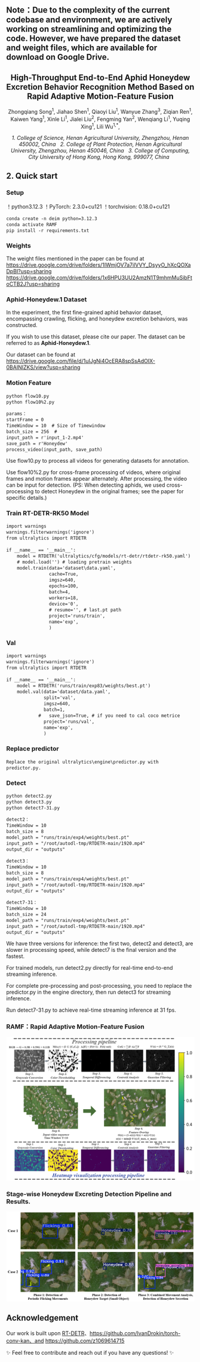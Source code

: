 ## Note：Due to the complexity of the current codebase and environment, we are actively working on streamlining and optimizing the code. However, we have prepared the dataset and weight files, which are available for download on Google Drive.

<h2 align="center">
  High-Throughput End-to-End Aphid Honeydew Excretion Behavior Recognition Method Based on Rapid Adaptive Motion-Feature Fusion
</h2>

<div align="center">
  Zhongqiang Song<sup>1</sup>,
  Jiahao Shen<sup>1</sup>, 
  Qiaoyi Liu<sup>1</sup>, 
  Wanyue Zhang<sup>3</sup>, 
  Ziqian Ren<sup>1</sup>, 
  Kaiwen Yang<sup>1</sup>, 
  Xinle Li<sup>1</sup>, 
  Jialei Liu<sup>2</sup>, 
  Fengming Yan<sup>2</sup>, 
  Wenqiang Li<sup>1</sup>, 
  Yuqing Xing<sup>1</sup>, 
  Lili Wu<sup>1,*</sup>, 
</div>

<p align="center">
<i>
1. College of Science, Henan Agricultural University, Zhengzhou, Henan 450002, China &nbsp; 2. College of Plant Protection, Henan Agricultural University, Zhengzhou, Henan 450046, China &nbsp; 3. College of Computing, City University of Hong Kong, Hong Kong, 999077, China &nbsp;
</i>
</p>


## 2. Quick start

### Setup
！python3.12.3
！PyTorch: 2.3.0+cu121
！torchvision: 0.18.0+cu121

```shell
conda create -n deim python=3.12.3
conda activate RAMF
pip install -r requirements.txt
```

### Weights
The weight files mentioned in the paper can be found at https://drive.google.com/drive/folders/1IWmjOV7a7ilVVY_DsyyO_hXcQOXaDpBI?usp=sharing
https://drive.google.com/drive/folders/1x6HPU3UU2AmzN1T9mhmMuSibFtoCTB2J?usp=sharing

### Aphid-Honeydew.1 Dataset
In the experiment, the first fine-grained aphid behavior dataset, encompassing crawling, flicking, and honeydew excretion behaviors, was constructed.

If you wish to use this dataset, please cite our paper. The dataset can be referred to as **Aphid-Honeydew.1**.

Our dataset can be found at https://drive.google.com/file/d/1uIJgNi4OcERA8spSsAdOIX-0BAINIZKS/view?usp=sharing

### Motion Feature
```shell
python flow10.py
python flow10%2.py
```
```shell
params：
startFrame = 0
TimeWindow = 10  # Size of Timewindow
batch_size = 256  # 
input_path = r'input_1-2.mp4' 
save_path = r'Honeydew'
process_video(input_path, save_path)
```
Use flow10.py to process all videos for generating datasets for annotation.

Use flow10%2.py for cross-frame processing of videos, where original frames and motion frames appear alternately. After processing, the video can be input for detection. (PS: When detecting aphids, we used cross-processing to detect Honeydew in the original frames; see the paper for specific details.)

### Train RT-DETR-RK50 Model
```shell
import warnings
warnings.filterwarnings('ignore')
from ultralytics import RTDETR

if __name__ == '__main__':
    model = RTDETR('ultralytics/cfg/models/rt-detr/rtdetr-rk50.yaml')
    # model.load('') # loading pretrain weights
    model.train(data='dataset\data.yaml',
                cache=True,
                imgsz=640,
                epochs=100,
                batch=4,
                workers=18,
                device='0',
                # resume='', # last.pt path
                project='runs/train',
                name='exp',
                )
```

### Val
```shell
import warnings
warnings.filterwarnings('ignore')
from ultralytics import RTDETR

if __name__ == '__main__':
    model = RTDETR('runs/train/exp83/weights/best.pt')
    model.val(data='dataset/data.yaml',
              split='val',
              imgsz=640,
              batch=1,
            #   save_json=True, # if you need to cal coco metrice
              project='runs/val',
              name='exp',
              )
```

### Replace predictor
```shell
Replace the original ultralytics\engine\predictor.py with predictor.py.
```

### Detect
```shell
python detect2.py
python detect3.py
python detect7-31.py
```
```shell
detect2：
TimeWindow = 10  
batch_size = 8  
model_path = "runs/train/exp4/weights/best.pt"
input_path = "/root/autodl-tmp/RTDETR-main/1920.mp4"
output_dir = "outputs"
```
```shell
detect3：
TimeWindow = 10  
batch_size = 8  
model_path = "runs/train/exp4/weights/best.pt"
input_path = "/root/autodl-tmp/RTDETR-main/1920.mp4" 
output_dir = "outputs"
```
```shell
detect7-31：
TimeWindow = 10    
batch_size = 24        
model_path = "runs/train/exp4/weights/best.pt"
input_path = "/root/autodl-tmp/RTDETR-main/1920.mp4" 
output_dir = "outputs"
```
We have three versions for inference: the first two, detect2 and detect3, are slower in processing speed, while detect7 is the final version and the fastest.

For trained models, run detect2.py directly for real-time end-to-end streaming inference.

For complete pre-processing and post-processing, you need to replace the predictor.py in the engine directory, then run detect3 for streaming inference.

Run detect7-31.py to achieve real-time streaming inference at 31 fps.

### RAMF：Rapid Adaptive Motion-Feature Fusion
![UI Components Overview/UI组件界面](https://github.com/kuieless/RAMF-Aphid-Honeydew-Excretion-Behavior-Recognition/blob/master/RAMF%20(1).png)

### Stage-wise Honeydew Excreting Detection Pipeline and Results.
![UI Components Overview/UI组件界面](https://github.com/kuieless/RAMF-Aphid-Honeydew-Excretion-Behavior-Recognition/blob/master/Stage-wise%20Honeydew%20Excreting%20Detection%20Pipeline%20and%20Results.png)

## Acknowledgement
Our work is built upon [RT-DETR](https://github.com/lyuwenyu/RT-DETR)、https://github.com/IvanDrokin/torch-conv-kan、and https://github.com/z1069614715

✨ Feel free to contribute and reach out if you have any questions! ✨
